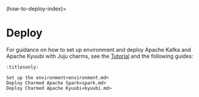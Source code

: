 (how-to-deploy-index)=
# Deploy

For guidance on how to set up environment and deploy
Apache Kafka and Apache Kyuubi with Juju charms,
see the [Tutorial](tutorial-1-environment-setup) and the following guides:

```{toctree}
:titlesonly:

Set up the environment<environment.md>
Deploy Charmed Apache Spark<spark.md>
Deploy Charmed Apache Kyuubi<kyuubi.md>
```
